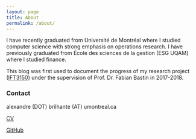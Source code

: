 ```yaml
---
layout: page
title: About
permalink: /about/
---
```


I have recently graduated from Université de Montréal where I studied computer science with strong emphasis on operations research. I have previously graduated from École des sciences de la gestion (ESG UQAM) where I studied finance.

This blog was first used to document the progress of my research project ([IFT3150](http://brilhana.github.io/IFT3150/)) under the supervision of Prof. Dr. Fabian Bastin in 2017-2018.

### Contact
alexandre (DOT) brilhante (AT) umontreal.ca

[CV](http://brilhana.github.io/assets/AlexandreBrilhanteCV.pdf)

[GitHub](https://www.github.com/brilhana)
